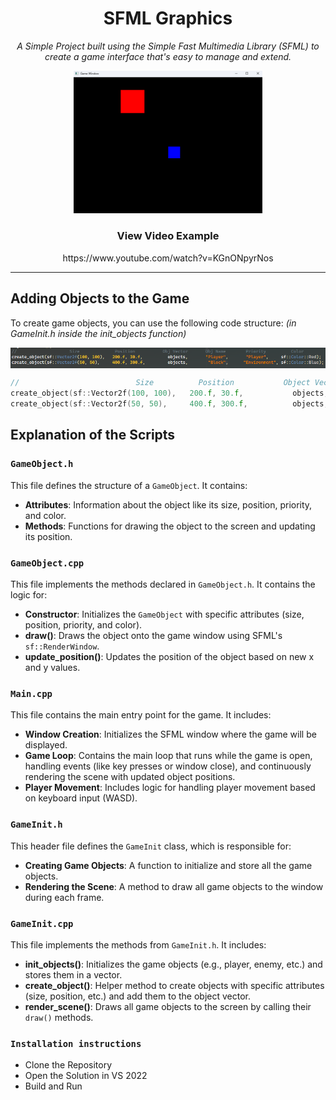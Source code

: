 <h1 align="center">SFML Graphics</h1>

<p align="center">
  <i>A Simple Project built using the Simple Fast Multimedia Library (SFML) to create a game interface that's easy to manage and extend.</i>
</p>

<p align="center">
  <img src="https://raw.githubusercontent.com/cadenmbond/SFML-Graphics/master/Game%20Window.png" alt="Game Window Example" width="60%" />
</p>
<h3 align="center">View Video Example</h3>
<p align="center" target="_blank">https://www.youtube.com/watch?v=KGnONpyrNos</p>

---

## Adding Objects to the Game

To create game objects, you can use the following code structure: <i>(in GameInit.h inside the init_objects function)</i>

<img src="https://raw.githubusercontent.com/cadenmbond/SFML-Graphics/master/CreateObject.png" alt="Create Object Example" align="center">

```cpp
//                          Size          Position           Object Vector        Object Name        Priority             Color
create_object(sf::Vector2f(100, 100),   200.f, 30.f,           objects,            "Player",         "Player",       sf::Color::Red);
create_object(sf::Vector2f(50, 50),     400.f, 300.f,          objects,            "Block",          "Environment",  sf::Color::Blue);
```

## Explanation of the Scripts

### `GameObject.h`

This file defines the structure of a `GameObject`. It contains:
- **Attributes**: Information about the object like its size, position, priority, and color.
- **Methods**: Functions for drawing the object to the screen and updating its position.

### `GameObject.cpp`

This file implements the methods declared in `GameObject.h`. It contains the logic for:
- **Constructor**: Initializes the `GameObject` with specific attributes (size, position, priority, and color).
- **draw()**: Draws the object onto the game window using SFML's `sf::RenderWindow`.
- **update_position()**: Updates the position of the object based on new x and y values.

### `Main.cpp`

This file contains the main entry point for the game. It includes:
- **Window Creation**: Initializes the SFML window where the game will be displayed.
- **Game Loop**: Contains the main loop that runs while the game is open, handling events (like key presses or window close), and continuously rendering the scene with updated object positions.
- **Player Movement**: Includes logic for handling player movement based on keyboard input (WASD).

### `GameInit.h`

This header file defines the `GameInit` class, which is responsible for:
- **Creating Game Objects**: A function to initialize and store all the game objects.
- **Rendering the Scene**: A method to draw all game objects to the window during each frame.

### `GameInit.cpp`

This file implements the methods from `GameInit.h`. It includes:
- **init_objects()**: Initializes the game objects (e.g., player, enemy, etc.) and stores them in a vector.
- **create_object()**: Helper method to create objects with specific attributes (size, position, etc.) and add them to the object vector.
- **render_scene()**: Draws all game objects to the screen by calling their `draw()` methods.

### `Installation instructions`

- Clone the Repository
- Open the Solution in VS 2022
- Build and Run
